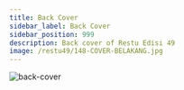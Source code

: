 ```yaml
---
title: Back Cover
sidebar_label: Back Cover
sidebar_position: 999
description: Back cover of Restu Edisi 49
image: /restu49/148-COVER-BELAKANG.jpg
---
```


![back-cover](/restu49/148-COVER-BELAKANG.jpg)